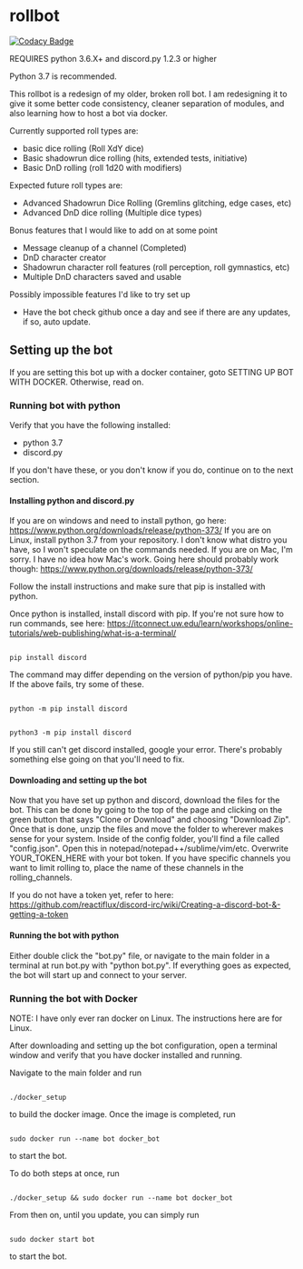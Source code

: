 # rollbot

[![Codacy Badge](https://api.codacy.com/project/badge/Grade/c18a361a7f2f4d209a4b24a2f3eb1f50)](https://app.codacy.com/app/ephreal/rollbot?utm_source=github.com&utm_medium=referral&utm_content=ephreal/rollbot&utm_campaign=Badge_Grade_Dashboard)

REQUIRES python 3.6.X+ and discord.py 1.2.3 or higher

Python 3.7 is recommended.

This rollbot is a redesign of my older, broken roll bot. I am redesigning it to give it some better code consistency, cleaner separation of modules, and also learning how to host a bot via docker.

Currently supported roll types are:
* basic dice rolling (Roll XdY dice)
* Basic shadowrun dice rolling (hits, extended tests, initiative)
* Basic DnD rolling (roll 1d20 with modifiers)

Expected future roll types are:
* Advanced Shadowrun Dice Rolling (Gremlins glitching, edge cases, etc)
* Advanced DnD dice rolling (Multiple dice types)

Bonus features that I would like to add on at some point
* Message cleanup of a channel (Completed)
* DnD character creator
* Shadowrun character roll features (roll perception, roll gymnastics, etc)
* Multiple DnD characters saved and usable

Possibly impossible features I'd like to try set up
* Have the bot check github once a day and see if there are any updates, if so, auto update.

## Setting up the bot

If you are setting this bot up with a docker container, goto SETTING UP BOT WITH DOCKER. Otherwise, read on.

### Running bot with python

Verify that you have the following installed:
* python 3.7
* discord.py

If you don't have these, or you don't know if you do, continue on to the next section.

#### Installing python and discord.py

If you are on windows and need to install python, go here: <https://www.python.org/downloads/release/python-373/>
If you are on Linux, install python 3.7 from your repository. I don't know what distro you have, so I won't speculate on the commands needed.
If you are on Mac, I'm sorry. I have no idea how Mac's work. Going here should probably work though: <https://www.python.org/downloads/release/python-373/>

Follow the install instructions and make sure that pip is installed with python.

Once python is installed, install discord with pip. If you're not sure how to run commands, see here: <https://itconnect.uw.edu/learn/workshops/online-tutorials/web-publishing/what-is-a-terminal/>

<code>
pip install discord
</code>

The command may differ depending on the version of python/pip you have. If the above fails, try some of these.

<code>
python -m pip install discord

python3 -m pip install discord
</code>

If you still can't get discord installed, google your error. There's probably something else going on that you'll need to fix.

#### Downloading and setting up the bot

Now that you have set up python and discord, download the files for the bot. This can be done by going to the top of the page and clicking on the green button that says "Clone or Download" and choosing "Download Zip". Once that is done, unzip the files and move the folder to wherever makes sense for your system. Inside of the config folder, you'll find a file called "config.json". Open this in notepad/notepad++/sublime/vim/etc. Overwrite YOUR\_TOKEN\_HERE with your bot token. If you have specific channels you want to limit rolling to, place the name of these channels in the rolling_channels.

If you do not have a token yet, refer to here: <https://github.com/reactiflux/discord-irc/wiki/Creating-a-discord-bot-&-getting-a-token>

#### Running the bot with python

Either double click the "bot.py" file, or navigate to the main folder in a terminal at run bot.py with "python bot.py". If everything goes as expected, the bot will start up and connect to your server.

### Running the bot with Docker

NOTE: I have only ever ran docker on Linux. The instructions here are for Linux.

After downloading and setting up the bot configuration, open a terminal window and verify that you have docker installed and running.

Navigate to the main folder and run

<code>
./docker_setup
</code>

to build the docker image. Once the image is completed, run

<code>
sudo docker run --name bot docker_bot
</code>

to start the bot.

To do both steps at once, run

<code>
./docker_setup && sudo docker run --name bot docker_bot
</code>

From then on, until you update, you can simply run

<code>
sudo docker start bot
</code>

to start the bot.
